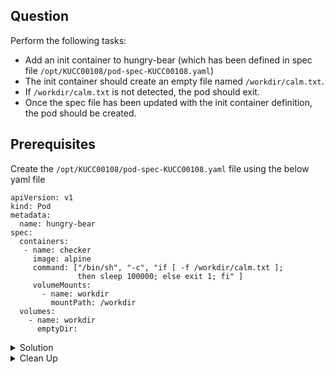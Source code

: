 ## Question

Perform the following tasks:
- Add an init container to hungry-bear (which has been defined in spec file `/opt/KUCC00108/pod-spec-KUCC00108.yaml`)
- The init container should create an empty file named `/workdir/calm.txt`.
- If `/workdir/calm.txt` is not detected, the pod should exit.
- Once the spec file has been updated with the init container definition, the pod should be created.

## Prerequisites

Create the `/opt/KUCC00108/pod-spec-KUCC00108.yaml` file using the below yaml file

```
apiVersion: v1
kind: Pod
metadata:
  name: hungry-bear
spec:
  containers:
   - name: checker
     image: alpine
     command: ["/bin/sh", "-c", "if [ -f /workdir/calm.txt ];
               then sleep 100000; else exit 1; fi" ]
     volumeMounts:
       - name: workdir
         mountPath: /workdir
  volumes:
    - name: workdir
      emptyDir:
```

<details>
<summary> Solution</summary>

Open the `/opt/KUCC00108/pod-spec-KUCC00108.yaml` file and add the init container

```
apiVersion: v1
kind: Pod
metadata:
  name: hungry-bear
spec:
  containers:
   - name: checker
     image: alpine
     command: ["/bin/sh", "-c", "if [ -f /workdir/calm.txt ];
               then sleep 100000; else exit 1; fi" ]
     volumeMounts:
       - name: workdir
         mountPath: /workdir
   - name: create
     image: alpine
     command: ["/bin/sh" "-c" "touch /workdir/calm.txt]
     volumeMounts:
       - name: workdir
         mountPath: /workdir
  volumes:
    - name: workdir
      emptyDir:

```

```
kubectl create -f /opt/KUCC00108/pod-spec-KUCC00108.yaml
```
</details>

<details>
<summary> Clean Up</summary>

```
kubectl delete pod hungry-bear
```
</details>
